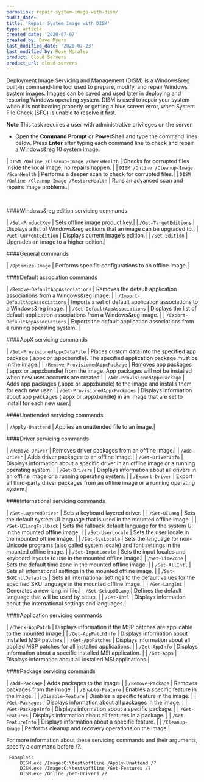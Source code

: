 ```yaml
---
permalink: repair-system-image-with-dism/
audit_date:
title: 'Repair System Image with DISM'
type: article
created_date: '2020-07-07'
created_by: Dave Myers
last_modified_date: '2020-07-23'
last_modified_by: Rose Morales
product: Cloud Servers
product_url: cloud-servers
---
```


Deployment Image Servicing and Management (DISM) is a Windows&reg built-in
command-line tool used to prepare, modify, and repair Windows system images.
Images can be saved and used later in deploying and restoring Windows operating
system. DISM is used to repair your system when it is not booting properly or
getting a blue screen error, when System File Check (SFC) is unable to resolve
it first. 

**Note** This task requires a user with administrative privileges on the server.

- Open the **Command Prompt** or **PowerShell** and type the command lines below. Press **Enter** after typing each command line to check and repair a Windows&reg 10 system image.

 | `DISM /Online /Cleanup-Image /CheckHealth`    | Checks for corrupted files inside the local image, no repairs happen. |
 | `DISM /Online /Cleanup-Image /ScanHealth`     | Performs a deeper scan to check for corrupted files.|
 | `DISM /Online /Cleanup-Image /RestoreHealth`  | Runs an advanced scan and repairs image problems.|

<br>

####Windows&reg edition servicing commands

  | `/Set-ProductKey`     | Sets offline image product key.|
  | `/Get-TargetEditions` | Displays a list of Windows&reg editions that an image can be upgraded to.|
  | `/Get-CurrentEdition` | Displays current image's edition.|
  | `/Set-Edition`        | Upgrades an image to a higher edition.|

####General commands

  | `/Optimize-Image`    | Performs specific configurations to an offline image.|

####Default association commands

  | `/Remove-DefaultAppAssociations`   | Removes the default application associations from a Windows&reg image. |
  | `/Import-DefaultAppAssociations`   | Imports a set of default application associations to a Windows&reg image. |
  | `/Get-DefaultAppAssociations`      | Displays the list of default application associations from a Windows&reg image. |
  | `/Export-DefaultAppAssociations`   | Exports the default application associations from a running operating system. |

####AppX servicing commands

  | `/Set-ProvisionedAppxDataFile`   | Places custom data into the specified app package (.appx or .appxbundle). The specified application package must be in the image.|
  | `/Remove-ProvisionedAppxPackage` | Removes app packages (.appx or .appxbundle) from the image. App packages will not be installed when new user accounts are created.| 
  | `/Add-ProvisionedAppxPackage`    | Adds app packages (.appx or .appxbundle) to the image and installs them for each new user.|
  | `/Get-ProvisionedAppxPackages`   | Displays information about app packages (.appx or .appxbundle) in an image that are set to install for each new user.|

####Unattended servicing commands

  | `/Apply-Unattend`        | Applies an unattended file to an image.|

####Driver servicing commands

  | `/Remove-Driver`         | Removes driver packages from an offline image.|
  | `/Add-Driver`            | Adds driver packages to an offline image.|
  | `/Get-DriverInfo`        | Displays information about a specific driver in an offline image or a running operating system. |
  | `/Get-Drivers`           | Displays information about all drivers in an offline image or a running operating system. |
  | `/Export-Driver`         | Export all third-party driver packages from an offline image or a running operating system.|

####International servicing commands

  | `/Set-LayeredDriver`     | Sets a keyboard layered driver. |
  | `/Set-UILang`            | Sets the default system UI language that is used in the mounted offline image. |
  | `/Set-UILangFallback`    | Sets the fallback default language for the system UI in the mounted offline image. |
  | `/Set-UserLocale`        | Sets the user locale in the mounted offline image. |
  | `/Set-SysLocale`         | Sets the language for non-Unicode programs (also called system locale) and font settings in the mounted offline image. |
  | `/Set-InputLocale`       | Sets the input locales and keyboard layouts to use in the mounted offline image.|
  | `/Set-TimeZone`          | Sets the default time zone in the mounted offline image. |
  | `/Set-AllIntl`           | Sets all international settings in the mounted offline image. |
  | `/Set-SKUIntlDefaults`   | Sets all international settings to the default values for the specified SKU language in the mounted offline image. |
  | `/Gen-LangIni`           | Generates a new lang.ini file.|
  | `/Set-SetupUILang`       | Defines the default language that will be used by setup. |
  | `/Get-Intl`              | Displays information about the international settings and languages.|

####Application servicing commands

  | `/Check-AppPatch`         | Displays information if the MSP patches are applicable to the mounted image.|
  | `/Get-AppPatchInfo`       | Displays information about installed MSP patches.|
  | `/Get-AppPatches`         | Displays information about all applied MSP patches for all installed applications. |
  | `/Get-AppInfo`            | Displays information about a specific installed MSI application. |
  | `/Get-Apps`               | Displays information about all installed MSI applications.|

####Package servicing commands

  | `/Add-Package`            | Adds packages to the image. |
  | `/Remove-Package`         | Removes packages from the image. |
  | `/Enable-Feature`         | Enables a  specific feature in the image. |
  | `/Disable-Feature`        | Disables a specific  feature in the image. |
  | `/Get-Packages`           | Displays information about all  packages in the image. |
  | `/Get-PackageInfo`        | Displays information about a  specific package. |
  | `/Get-Features`           | Displays information about all  features in a package. |
  | `/Get-FeatureInfo`        | Displays information about a  specific feature. |
  | `/Cleanup-Image`          | Performs cleanup and recovery  operations on the image.|

For more information about these servicing commands and their arguments, specify
a command before /?.

     Examples:
         DISM.exe /Image:C:\test\offline /Apply-Unattend /?
         DISM.exe /Image:C:\test\offline /Get-Features /?
         DISM.exe /Online /Get-Drivers /?
